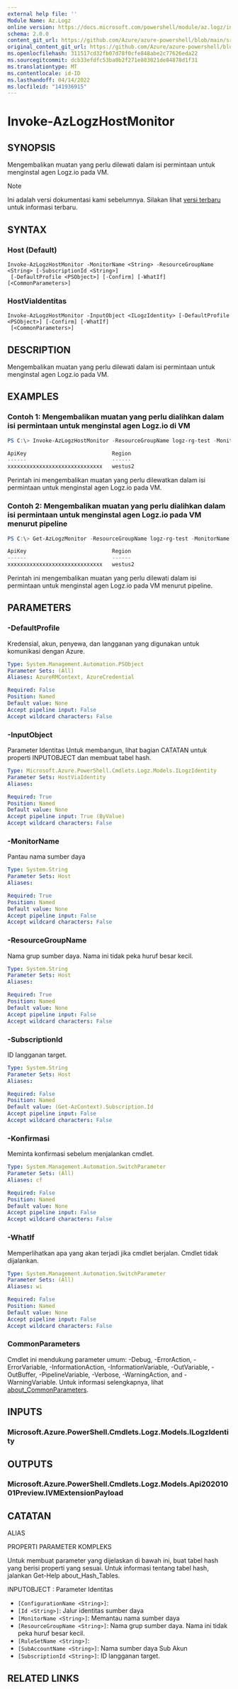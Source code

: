 ```yaml
---
external help file: ''
Module Name: Az.Logz
online version: https://docs.microsoft.com/powershell/module/az.logz/invoke-azlogzhostmonitor
schema: 2.0.0
content_git_url: https://github.com/Azure/azure-powershell/blob/main/src/Logz/help/Invoke-AzLogzHostMonitor.md
original_content_git_url: https://github.com/Azure/azure-powershell/blob/main/src/Logz/help/Invoke-AzLogzHostMonitor.md
ms.openlocfilehash: 311517cd32fb07d78f0cfe848abe2c77626eda22
ms.sourcegitcommit: dcb33efdfc53ba0b2f271e883021de84878d1f31
ms.translationtype: MT
ms.contentlocale: id-ID
ms.lasthandoff: 04/14/2022
ms.locfileid: "141936915"
---
```

# Invoke-AzLogzHostMonitor

## SYNOPSIS
Mengembalikan muatan yang perlu dilewati dalam isi permintaan untuk menginstal agen Logz.io pada VM.

> [!NOTE]
>Ini adalah versi dokumentasi kami sebelumnya. Silakan lihat [versi terbaru](/powershell/module/az.logz/invoke-azlogzhostmonitor) untuk informasi terbaru.

## SYNTAX

### Host (Default)
```
Invoke-AzLogzHostMonitor -MonitorName <String> -ResourceGroupName <String> [-SubscriptionId <String>]
 [-DefaultProfile <PSObject>] [-Confirm] [-WhatIf] [<CommonParameters>]
```

### HostViaIdentitas
```
Invoke-AzLogzHostMonitor -InputObject <ILogzIdentity> [-DefaultProfile <PSObject>] [-Confirm] [-WhatIf]
 [<CommonParameters>]
```

## DESCRIPTION
Mengembalikan muatan yang perlu dilewati dalam isi permintaan untuk menginstal agen Logz.io pada VM.

## EXAMPLES

### Contoh 1: Mengembalikan muatan yang perlu dialihkan dalam isi permintaan untuk menginstal agen Logz.io di VM
```powershell
PS C:\> Invoke-AzLogzHostMonitor -ResourceGroupName logz-rg-test -MonitorName pwsh-logz04

ApiKey                           Region
------                           ------
xxxxxxxxxxxxxxxxxxxxxxxxxxxxxx   westus2
```

Perintah ini mengembalikan muatan yang perlu dilewatkan dalam isi permintaan untuk menginstal agen Logz.io pada VM.

### Contoh 2: Mengembalikan muatan yang perlu dialihkan dalam isi permintaan untuk menginstal agen Logz.io pada VM menurut pipeline
```powershell
PS C:\> Get-AzLogzMonitor -ResourceGroupName logz-rg-test -MonitorName pwsh-logz04 | Invoke-AzLogzHostMonitor

ApiKey                           Region
------                           ------
xxxxxxxxxxxxxxxxxxxxxxxxxxxxxx   westus2
```

Perintah ini mengembalikan muatan yang perlu dilewati dalam isi permintaan untuk menginstal agen Logz.io pada VM menurut pipeline.

## PARAMETERS

### -DefaultProfile
Kredensial, akun, penyewa, dan langganan yang digunakan untuk komunikasi dengan Azure.

```yaml
Type: System.Management.Automation.PSObject
Parameter Sets: (All)
Aliases: AzureRMContext, AzureCredential

Required: False
Position: Named
Default value: None
Accept pipeline input: False
Accept wildcard characters: False
```

### -InputObject
Parameter Identitas Untuk membangun, lihat bagian CATATAN untuk properti INPUTOBJECT dan membuat tabel hash.

```yaml
Type: Microsoft.Azure.PowerShell.Cmdlets.Logz.Models.ILogzIdentity
Parameter Sets: HostViaIdentity
Aliases:

Required: True
Position: Named
Default value: None
Accept pipeline input: True (ByValue)
Accept wildcard characters: False
```

### -MonitorName
Pantau nama sumber daya

```yaml
Type: System.String
Parameter Sets: Host
Aliases:

Required: True
Position: Named
Default value: None
Accept pipeline input: False
Accept wildcard characters: False
```

### -ResourceGroupName
Nama grup sumber daya.
Nama ini tidak peka huruf besar kecil.

```yaml
Type: System.String
Parameter Sets: Host
Aliases:

Required: True
Position: Named
Default value: None
Accept pipeline input: False
Accept wildcard characters: False
```

### -SubscriptionId
ID langganan target.

```yaml
Type: System.String
Parameter Sets: Host
Aliases:

Required: False
Position: Named
Default value: (Get-AzContext).Subscription.Id
Accept pipeline input: False
Accept wildcard characters: False
```

### -Konfirmasi
Meminta konfirmasi sebelum menjalankan cmdlet.

```yaml
Type: System.Management.Automation.SwitchParameter
Parameter Sets: (All)
Aliases: cf

Required: False
Position: Named
Default value: None
Accept pipeline input: False
Accept wildcard characters: False
```

### -WhatIf
Memperlihatkan apa yang akan terjadi jika cmdlet berjalan.
Cmdlet tidak dijalankan.

```yaml
Type: System.Management.Automation.SwitchParameter
Parameter Sets: (All)
Aliases: wi

Required: False
Position: Named
Default value: None
Accept pipeline input: False
Accept wildcard characters: False
```

### CommonParameters
Cmdlet ini mendukung parameter umum: -Debug, -ErrorAction, -ErrorVariable, -InformationAction, -InformationVariable, -OutVariable, -OutBuffer, -PipelineVariable, -Verbose, -WarningAction, and -WarningVariable. Untuk informasi selengkapnya, lihat [about_CommonParameters](http://go.microsoft.com/fwlink/?LinkID=113216).

## INPUTS

### Microsoft.Azure.PowerShell.Cmdlets.Logz.Models.ILogzIdentity

## OUTPUTS

### Microsoft.Azure.PowerShell.Cmdlets.Logz.Models.Api20201001Preview.IVMExtensionPayload

## CATATAN

ALIAS

PROPERTI PARAMETER KOMPLEKS

Untuk membuat parameter yang dijelaskan di bawah ini, buat tabel hash yang berisi properti yang sesuai. Untuk informasi tentang tabel hash, jalankan Get-Help about_Hash_Tables.


INPUTOBJECT <ILogzIdentity>: Parameter Identitas
  - `[ConfigurationName <String>]`: 
  - `[Id <String>]`: Jalur identitas sumber daya
  - `[MonitorName <String>]`: Memantau nama sumber daya
  - `[ResourceGroupName <String>]`: Nama grup sumber daya. Nama ini tidak peka huruf besar kecil.
  - `[RuleSetName <String>]`: 
  - `[SubAccountName <String>]`: Nama sumber daya Sub Akun
  - `[SubscriptionId <String>]`: ID langganan target.

## RELATED LINKS

